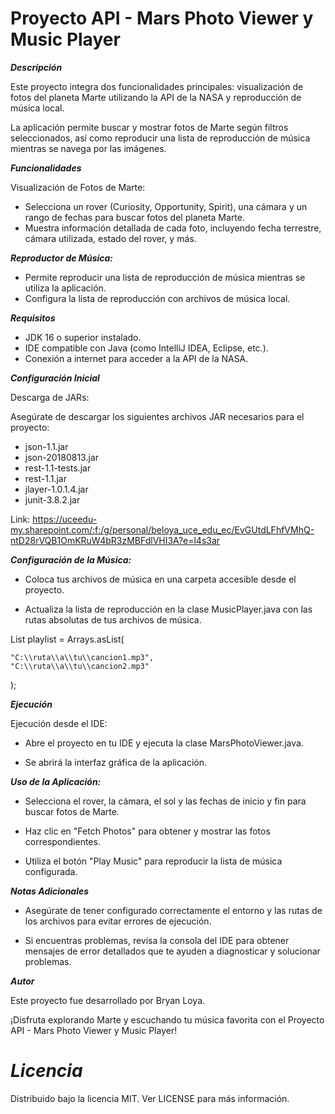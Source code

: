 # **Proyecto API - Mars Photo Viewer y Music Player**

***Descripción***

Este proyecto integra dos funcionalidades principales: visualización de fotos del planeta Marte utilizando la API de la NASA y reproducción de música local.

La aplicación permite buscar y mostrar fotos de Marte según filtros seleccionados, así como reproducir una lista de reproducción de música mientras se navega por las imágenes.

***Funcionalidades***

Visualización de Fotos de Marte:

- Selecciona un rover (Curiosity, Opportunity, Spirit), una cámara y un rango de fechas para buscar fotos del planeta Marte.
- Muestra información detallada de cada foto, incluyendo fecha terrestre, cámara utilizada, estado del rover, y más.
  
***Reproductor de Música:***

- Permite reproducir una lista de reproducción de música mientras se utiliza la aplicación.
- Configura la lista de reproducción con archivos de música local.

***Requisitos***

- JDK 16 o superior instalado.
- IDE compatible con Java (como IntelliJ IDEA, Eclipse, etc.).
- Conexión a internet para acceder a la API de la NASA.

***Configuración Inicial***

Descarga de JARs:

Asegúrate de descargar los siguientes archivos JAR necesarios para el proyecto:

- json-1.1.jar
- json-20180813.jar
- rest-1.1-tests.jar
- rest-1.1.jar
- jlayer-1.0.1.4.jar
- junit-3.8.2.jar

Link: https://uceedu-my.sharepoint.com/:f:/g/personal/beloya_uce_edu_ec/EvGUtdLFhfVMhQ-ntD28rVQB1OmKRuW4bR3zMBFdlVHI3A?e=l4s3ar

***Configuración de la Música:***

- Coloca tus archivos de música en una carpeta accesible desde el proyecto.

- Actualiza la lista de reproducción en la clase MusicPlayer.java con las rutas absolutas de tus archivos de música.

List<String> playlist = Arrays.asList(

    "C:\\ruta\\a\\tu\\cancion1.mp3",
    "C:\\ruta\\a\\tu\\cancion2.mp3"   
    
);

***Ejecución***

Ejecución desde el IDE:

- Abre el proyecto en tu IDE y ejecuta la clase MarsPhotoViewer.java.

- Se abrirá la interfaz gráfica de la aplicación.

***Uso de la Aplicación:***

- Selecciona el rover, la cámara, el sol y las fechas de inicio y fin para buscar fotos de Marte.

- Haz clic en "Fetch Photos" para obtener y mostrar las fotos correspondientes.

- Utiliza el botón "Play Music" para reproducir la lista de música configurada.

***Notas Adicionales***

- Asegúrate de tener configurado correctamente el entorno y las rutas de los archivos para evitar errores de ejecución.

- Si encuentras problemas, revisa la consola del IDE para obtener mensajes de error detallados que te ayuden a diagnosticar y solucionar problemas.

***Autor***

Este proyecto fue desarrollado por Bryan Loya.

¡Disfruta explorando Marte y escuchando tu música favorita con el Proyecto API - Mars Photo Viewer y Music Player!

# ***Licencia***

Distribuido bajo la licencia MIT. Ver LICENSE para más información.
